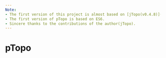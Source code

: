 ```yaml
---
Note: 
- The first version of this project is almost based on [jTopo(v0.4.8)](http://www.jtopo.com/) or [jTopo(v0.4.8)](http://www.jtopo.cn/).
- The first version of pTopo is based on ES6.
- Sincere thanks to the contributions of the author(jTopo).
---
```


# pTopo
